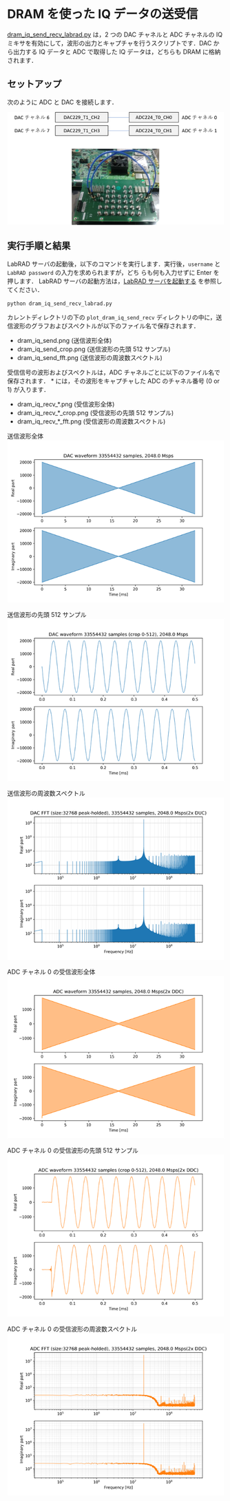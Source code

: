 # DRAM を使った IQ データの送受信

[dram_iq_send_recv_labrad.py](./dram_iq_send_recv_labrad.py) は，2 つの DAC チャネルと ADC チャネルの IQ ミキサを有効にして，波形の出力とキャプチャを行うスクリプトです．DAC から出力する IQ データと ADC で取得した IQ データは，どちらも DRAM に格納されます．

## セットアップ

次のように ADC と DAC を接続します．  

![セットアップ](./../../docs/images/dac_adc_setup-2.png)


## 実行手順と結果

LabRAD サーバの起動後，以下のコマンドを実行します．実行後，`username` と `LabRAD password` の入力を求められますが，どち
らも何も入力せずに Enter を押します．
LabRAD サーバの起動方法は，[LabRAD サーバを起動する](../rftool_labrad_server/README.md) を参照してください．

```
python dram_iq_send_recv_labrad.py
```

カレントディレクトリの下の `plot_dram_iq_send_recv` ディレクトリの中に，送信波形のグラフおよびスペクトルが以下のファイル名で保存されます．

- dram_iq_send.png (送信波形全体)
- dram_iq_send_crop.png (送信波形の先頭 512 サンプル)
- dram_iq_send_fft.png (送信波形の周波数スペクトル)

受信信号の波形およびスペクトルは，ADC チャネルごとに以下のファイル名で保存されます．
\* には，その波形をキャプチャした ADC のチャネル番号 (0 or 1) が入ります．
- dram_iq_recv_*.png (受信波形全体)
- dram_iq_recv_*_crop.png (受信波形の先頭 512 サンプル)
- dram_iq_recv_*_fft.png (受信波形の周波数スペクトル)

送信波形全体  
![送信波形全体](images/dram_iq_send.png)

送信波形の先頭 512 サンプル  
![送信波形の先頭 512 サンプル](images/dram_iq_send_crop.png)

送信波形の周波数スペクトル  
![送信波形の周波数スペクトル](images/dram_iq_send_fft.png)

ADC チャネル 0 の受信波形全体  
![受信波形全体](images/dram_iq_recv_0.png)

ADC チャネル 0 の受信波形の先頭 512 サンプル  
![受信波形の先頭 512 サンプル](images/dram_iq_recv_0_crop.png)

ADC チャネル 0 の受信波形の周波数スペクトル  
![受信波形の周波数スペクトル](images/dram_iq_recv_0_fft.png)
